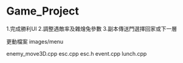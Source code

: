 # Game_Project
1.完成勝利UI
2.調整遇敵率及雜燴兔參數
3.副本傳送門選擇回家或下一層

更動檔案
images/menu

enemy_move3D.cpp
esc.cpp esc.h
event.cpp
lunch.cpp
